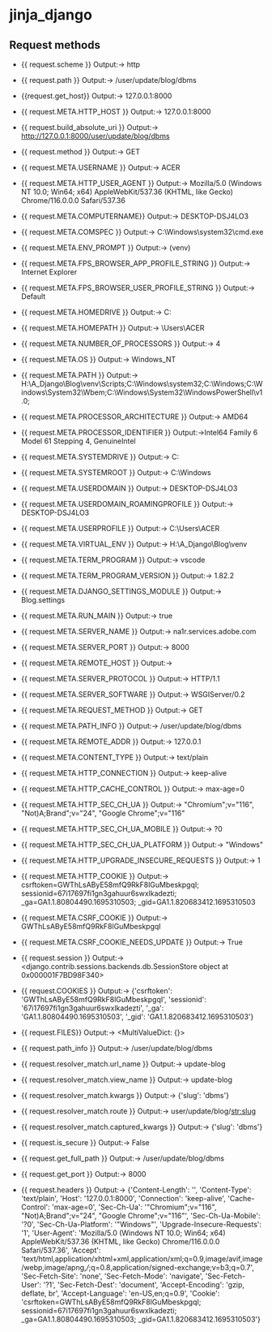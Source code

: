 # jinja_django


## Request methods 

- {{ request.scheme }}  Output:-> http
- {{ request.path  }}  Output:-> /user/update/blog/dbms
- {{request.get_host}}  Output:-> 127.0.0.1:8000
- {{ request.META.HTTP_HOST }}  Output:-> 127.0.0.1:8000
- {{ request.build_absolute_uri }}  Output:-> http://127.0.0.1:8000/user/update/blog/dbms
- {{ request.method }}  Output:-> GET
- {{ request.META.USERNAME }}  Output:-> ACER
- {{ request.META.HTTP_USER_AGENT }}  Output:-> Mozilla/5.0 (Windows NT 10.0; Win64; x64) AppleWebKit/537.36 (KHTML, like Gecko) Chrome/116.0.0.0 Safari/537.36
- {{ request.META.COMPUTERNAME}}  Output:-> DESKTOP-DSJ4LO3
- {{ request.META.COMSPEC }}  Output:-> C:\Windows\system32\cmd.exe
- {{ request.META.ENV_PROMPT }}  Output:-> (venv)
- {{ request.META.FPS_BROWSER_APP_PROFILE_STRING }}  Output:-> Internet Explorer
- {{ request.META.FPS_BROWSER_USER_PROFILE_STRING }}  Output:-> Default
- {{ request.META.HOMEDRIVE }}  Output:-> C:
- {{ request.META.HOMEPATH }}  Output:-> \Users\ACER
- {{ request.META.NUMBER_OF_PROCESSORS }}  Output:-> 4
- {{ request.META.OS }}  Output:-> Windows_NT
- {{ request.META.PATH }}  Output:-> H:\A_Django\Blog\venv\Scripts;C:\Windows\system32;C:\Windows;C:\Windows\System32\Wbem;C:\Windows\System32\WindowsPowerShell\v1.0\;
- {{ request.META.PROCESSOR_ARCHITECTURE }}  Output:-> AMD64
- {{ request.META.PROCESSOR_IDENTIFIER }}  Output:->Intel64 Family 6 Model 61 Stepping 4, GenuineIntel
- {{ request.META.SYSTEMDRIVE }}  Output:-> C:
- {{ request.META.SYSTEMROOT }}  Output:-> C:\Windows
- {{ request.META.USERDOMAIN }}  Output:-> DESKTOP-DSJ4LO3
- {{ request.META.USERDOMAIN_ROAMINGPROFILE }}  Output:-> DESKTOP-DSJ4LO3
- {{ request.META.USERPROFILE }}  Output:-> C:\Users\ACER
- {{ request.META.VIRTUAL_ENV }}  Output:-> H:\A_Django\Blog\venv
- {{ request.META.TERM_PROGRAM }}  Output:-> vscode
- {{ request.META.TERM_PROGRAM_VERSION }}  Output:-> 1.82.2
- {{ request.META.DJANGO_SETTINGS_MODULE }}  Output:-> Blog.settings
- {{ request.META.RUN_MAIN }}  Output:-> true
- {{ request.META.SERVER_NAME }}  Output:-> na1r.services.adobe.com
- {{ request.META.SERVER_PORT }}  Output:-> 8000
- {{ request.META.REMOTE_HOST }}  Output:-> 
- {{ request.META.SERVER_PROTOCOL }}  Output:-> HTTP/1.1
- {{ request.META.SERVER_SOFTWARE }}  Output:-> WSGIServer/0.2
- {{ request.META.REQUEST_METHOD }}  Output:-> GET
- {{ request.META.PATH_INFO }}  Output:-> /user/update/blog/dbms
- {{ request.META.REMOTE_ADDR }}  Output:-> 127.0.0.1
- {{ request.META.CONTENT_TYPE }}  Output:-> text/plain
- {{ request.META.HTTP_CONNECTION }}  Output:-> keep-alive
- {{ request.META.HTTP_CACHE_CONTROL }}  Output:-> max-age=0
- {{ request.META.HTTP_SEC_CH_UA }}  Output:-> "Chromium";v="116", "Not)A;Brand";v="24", "Google Chrome";v="116"
- {{ request.META.HTTP_SEC_CH_UA_MOBILE }}  Output:-> ?0
- {{ request.META.HTTP_SEC_CH_UA_PLATFORM }}  Output:-> "Windows"
- {{ request.META.HTTP_UPGRADE_INSECURE_REQUESTS }}  Output:-> 1
- {{ request.META.HTTP_COOKIE }}  Output:-> csrftoken=GWThLsAByE58mfQ9RkF8lGuMbeskpgqI; sessionid=67i17697fi1gn3gahuur6swxlkadezti; _ga=GA1.1.80804490.1695310503; _gid=GA1.1.820683412.1695310503
- {{ request.META.CSRF_COOKIE }}  Output:-> GWThLsAByE58mfQ9RkF8lGuMbeskpgqI
- {{ request.META.CSRF_COOKIE_NEEDS_UPDATE }}  Output:-> True
- {{ request.session }}  Output:-> <django.contrib.sessions.backends.db.SessionStore object at 0x000001F7BD98F340>

- {{ request.COOKIES }}  Output:-> {'csrftoken': 'GWThLsAByE58mfQ9RkF8lGuMbeskpgqI', 'sessionid': '67i17697fi1gn3gahuur6swxlkadezti', '_ga': 'GA1.1.80804490.1695310503', '_gid': 'GA1.1.820683412.1695310503'}
- {{ request.FILES}}  Output:-> <MultiValueDict: {}>
- {{ request.path_info }}  Output:-> /user/update/blog/dbms
- {{ request.resolver_match.url_name }}  Output:-> update-blog
- {{ request.resolver_match.view_name }}  Output:-> update-blog
- {{ request.resolver_match.kwargs }}  Output:-> {'slug': 'dbms'}
- {{ request.resolver_match.route }}  Output:-> user/update/blog/<str:slug>
- {{ request.resolver_match.captured_kwargs }}  Output:-> {'slug': 'dbms'}
- {{ request.is_secure }}  Output:-> False
- {{ request.get_full_path }}  Output:-> /user/update/blog/dbms
- {{ request.get_port }}  Output:-> 8000
- {{ request.headers }}  Output:-> {'Content-Length': '', 'Content-Type': 'text/plain', 'Host': '127.0.0.1:8000', 'Connection': 'keep-alive', 'Cache-Control': 'max-age=0', 'Sec-Ch-Ua': '"Chromium";v="116", "Not)A;Brand";v="24", "Google Chrome";v="116"', 'Sec-Ch-Ua-Mobile': '?0', 'Sec-Ch-Ua-Platform': '"Windows"', 'Upgrade-Insecure-Requests': '1', 'User-Agent': 'Mozilla/5.0 (Windows NT 10.0; Win64; x64) AppleWebKit/537.36 (KHTML, like Gecko) Chrome/116.0.0.0 Safari/537.36', 'Accept': 'text/html,application/xhtml+xml,application/xml;q=0.9,image/avif,image/webp,image/apng,*/*;q=0.8,application/signed-exchange;v=b3;q=0.7', 'Sec-Fetch-Site': 'none', 'Sec-Fetch-Mode': 'navigate', 'Sec-Fetch-User': '?1', 'Sec-Fetch-Dest': 'document', 'Accept-Encoding': 'gzip, deflate, br', 'Accept-Language': 'en-US,en;q=0.9', 'Cookie': 'csrftoken=GWThLsAByE58mfQ9RkF8lGuMbeskpgqI; sessionid=67i17697fi1gn3gahuur6swxlkadezti; _ga=GA1.1.80804490.1695310503; _gid=GA1.1.820683412.1695310503'}
